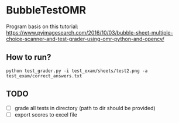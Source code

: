 # BubbleTestOMR
Program basis on this tutorial: https://www.pyimagesearch.com/2016/10/03/bubble-sheet-multiple-choice-scanner-and-test-grader-using-omr-python-and-opencv/


## How to run?
```
python test_grader.py -i test_exam/sheets/test2.png -a test_exam/correct_answers.txt
```

## TODO
- [ ] grade all tests in directory (path to dir should be provided)
- [ ] export scores to excel file 